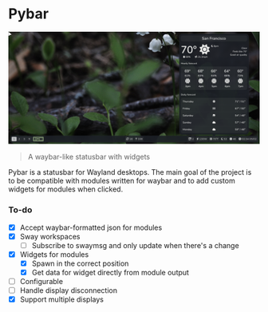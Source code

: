 # Pybar

![Screenshot](screenshot.png)
> A waybar-like statusbar with widgets

Pybar is a statusbar for Wayland desktops. The main goal of the project is to be compatible with modules written for waybar and to add custom widgets for modules when clicked.

### To-do
- [x] Accept waybar-formatted json for modules
- [x] Sway workspaces
    - [ ] Subscribe to swaymsg and only update when there's a change
- [x] Widgets for modules
    - [x] Spawn in the correct position
    - [x] Get data for widget directly from module output
- [ ] Configurable
- [ ] Handle display disconnection
- [x] Support multiple displays
